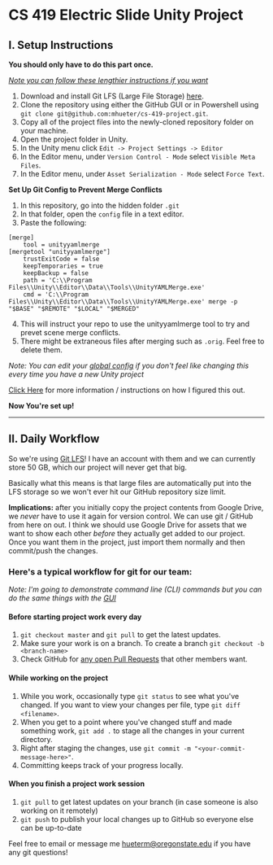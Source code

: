 # CS 419 Electric Slide Unity Project

## I. Setup Instructions

**You should only have to do this part once.**

_[Note you can follow these lengthier instructions if you want](http://www.studica.com/blog/how-to-setup-github-with-unity-step-by-step-instructions)_ 

1. Download and install Git LFS (Large File Storage) [here](https://git-lfs.github.com/).
2. Clone the repository using either the GitHub GUI or in Powershell using `git clone git@github.com:mhueter/cs-419-project.git`.
3. Copy all of the project files into the newly-cloned repository folder on your machine.
4. Open the project folder in Unity.
5. In the Unity menu click   `Edit -> Project Settings -> Editor`
6. In the Editor menu, under `Version Control - Mode` select `Visible Meta Files`.
7. In the Editor menu, under `Asset Serialization - Mode` select `Force Text`.

**Set Up Git Config to Prevent Merge Conflicts**

1. In this repository, go into the hidden folder `.git`
2. In that folder, open the `config` file in a text editor.
3. Paste the following:
```git
[merge]
    tool = unityyamlmerge
[mergetool "unityyamlmerge"]
    trustExitCode = false
    keepTemporaries = true
    keepBackup = false
    path = 'C:\\Program Files\\Unity\\Editor\\Data\\Tools\\UnityYAMLMerge.exe'
    cmd = 'C:\\Program Files\\Unity\\Editor\\Data\\Tools\\UnityYAMLMerge.exe' merge -p "$BASE" "$REMOTE" "$LOCAL" "$MERGED"
```
4. This will instruct your repo to use the unityyamlmerge tool to try and prevet scene merge conflicts.
5. There might be extraneous files after merging such as `.orig`. Feel free to delete them.

_Note: You can edit your [global config](https://stackoverflow.com/questions/2114111/where-does-git-config-global-get-written-to) if you don't feel like changing this every time you have a new Unity project_

[Click Here](http://werc.iridia.fr/Blog/2016/02/11/0/) for more information / instructions on how I figured this out.


**Now You're set up!**

---

## II. Daily Workflow

So we're using [Git LFS](https://www.youtube.com/watch?v=uLR1RNqJ1Mw)! I have an account with them and we can currently store 50 GB, which our project will never get that big.

Basically what this means is that large files are automatically put into the LFS storage so we won't ever hit our GitHub repository size limit.


**Implications:** after you initially copy the project contents from Google Drive, we _never_ have to use it again for version control. We can use git / GitHub from here on out.
I think we should use Google Drive for assets that we want to show each other _before_ they actually get added to our project. Once you want them in the project, just import them normally
and then commit/push the changes.

### Here's a typical workflow for git for our team:

_Note: I'm going to demonstrate command line (CLI) commands but you can do the same things with the [GUI](https://desktop.github.com/)_

#### Before starting project work every day

1. `git checkout master` and `git pull` to get the latest updates.
2. Make sure your work is on a branch. To create a branch `git checkout -b <branch-name>`
3. Check GitHub for [any open Pull Requests](https://github.com/mhueter/cs-419-project/pulls) that other members want.

#### While working on the project
1. While you work, occasionally type `git status` to see what you've changed. If you want to view your changes per file, type `git diff <filename>`.
2. When you get to a point where you've changed stuff and made something work, `git add .` to stage all the changes in your current directory.
3. Right after staging the changes, use `git commit -m "<your-commit-message-here>"`.
4. Committing keeps track of your progress locally.

#### When you finish a project work session
1. `git pull` to get latest updates on your branch (in case someone is also working on it remotely)
2. `git push` to publish your local changes up to GitHub so everyone else can be up-to-date

Feel free to email or message me [hueterm@oregonstate.edu](mailto:hueterm@oregonstate.edu) if you have any git questions!



